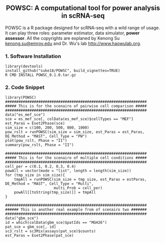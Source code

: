 <center> <h2> POWSC: A computational tool for power analysis in scRNA-seq </h2> </center>

POWSC is a R package designed for scRNA-seq with a wild range of usage. It can play three roles: parameter estimator, data simulator, **power assessor**. All the copyrights are explaned by Kenong Su <kenong.su@emroy.edu> and Dr. Wu's lab <http://www.haowulab.org>.

### 1. Software Installation
```
library(devtools)
install_github("suke18/POWSC", build_vignettes=TRUE)
R CMD INSTALL POWSC_0.1.0.tar.gz
```

### 2. Code Snippet
```
library(POWSC)
################################################################
##### This is for the scenairo of pairwise cell comparison #####
################################################################
data("es_mef_sce")
sce = es_mef_sce[, colData(es_mef_sce)$cellTypes == "MEF"]
est_Paras = Eset2Phase(sce)
sim_size = c(100, 200, 500, 800, 1000)
pow_rslt = runPOWSC(sim_size = sim_size, est_Paras = est_Paras, DE_Method = "MAST", Cell_Type = "PW")
plot(pow_rslt, Phase = "II")
summary(pow_rslt, Phase = "II")

################################################################
##### This is for the scenairo of multiple cell conditions #####
################################################################
cell_per = c(0.1, 0.2, 0.3, 0.4)
powAll = vector(mode = "list", length = length(sim_size))
for (tmp_size in sim_size){
    tmpAll = runPOWSC(sim_size = tmp_size, est_Paras = estParas, DE_Method = "MAST", Cell_Type = "Multi",
                      multi_Prob = cell_per)
    powAll[[toString(tmp_size)]] = tmpAll
}

################################################################
###### This is another real example from of scenairo two #######
################################################################
data("gbm_sce")
id = which(colData(gbm_sce)$patIds == "MGH26")
pat_sce = gbm_sce[, id]
sc3_rslt = sc3Mix(assays(pat_sce)$counts)
est_Paras = Eset2Phase(pat_sce)
```
